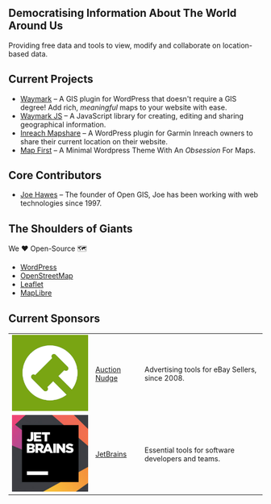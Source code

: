 ## Democratising Information About The World Around Us

Providing free data and tools to view, modify and collaborate on location-based data.

## Current Projects

- [Waymark](https://github.com/OpenGIS/Waymark) &ndash; A GIS plugin for WordPress that doesn't require a GIS degree! Add rich, _meaningful_ maps to your website with ease.
- [Waymark JS](https://github.com/OpenGIS/Waymark-JS) &ndash; A JavaScript library for creating, editing and sharing geographical information.
- [Inreach Mapshare](https://github.com/OpenGIS/Inreach-Mapshare) &ndash; A WordPress plugin for Garmin Inreach owners to share their current location on their website.
- [Map First](https://github.com/OpenGIS/Map-First) &ndash; A Minimal Wordpress Theme With An _Obsession_ For Maps.

## Core Contributors

- [Joe Hawes](https://www.morehawes.ca/) &ndash; The founder of Open GIS, Joe has been working with web technologies since 1997.

## The Shoulders of Giants

We ❤️ Open-Source 🗺

- [WordPress](https://www.wordpress.org/)
- [OpenStreetMap](http://www.openstreetmap.org/)
- [Leaflet](https://leafletjs.com/)
- [MapLibre](https://maplibre.org/)

## Current Sponsors

| | | |
| ----------------------------------------------------- | ---------------------------------------------- | -------------------------------------------------- |
| ![Auction Nudge](./img/sponsor-logo-auctionnudge.png) | [Auction Nudge](https://www.auctionnudge.com/) | Advertising tools for eBay Sellers, since 2008.    |
| ![JetBrains](./img/sponsor-logo-jetbrains.jpg)        | [JetBrains](https://www.jetbrains.com/)        | Essential tools for software developers and teams. |
